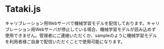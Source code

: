 # Tataki.js

キャリブレーション用Webサーバで機械学習モデルを配信しております。キャリブレーション用Webサーバが停止している場合、機械学習モデルが読み込めず使用できません。管理者にご連絡いただくか、sampleのように機械学習モデルを利用者様ご自身で配信いただくことで使用可能になります。
